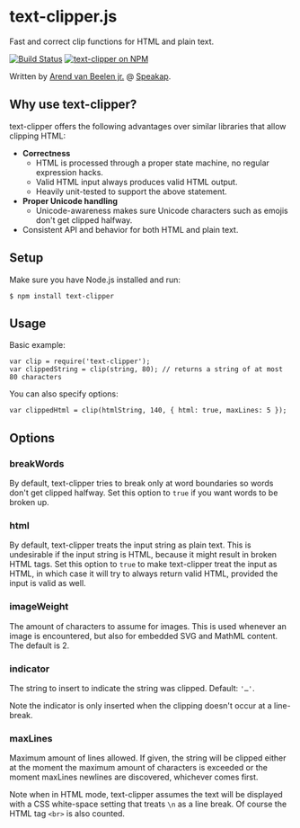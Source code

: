 text-clipper.js
===============

Fast and correct clip functions for HTML and plain text.

[![Build Status](https://travis-ci.org/arendjr/text-clipper.svg?branch=master)](https://travis-ci.org/arendjr/text-clipper)
[![text-clipper on NPM](https://img.shields.io/npm/v/text-clipper.svg)](https://www.npmjs.com/package/text-clipper)

Written by [Arend van Beelen jr.](https://github.com/arendjr) @ [Speakap](https://www.speakap.com).

Why use text-clipper?
---------------------

text-clipper offers the following advantages over similar libraries that allow clipping HTML:

 * **Correctness**
   * HTML is processed through a proper state machine, no regular expression hacks.
   * Valid HTML input always produces valid HTML output.
   * Heavily unit-tested to support the above statement.
 * **Proper Unicode handling**
   * Unicode-awareness makes sure Unicode characters such as emojis don't get clipped halfway.
 * Consistent API and behavior for both HTML and plain text.

Setup
-----

Make sure you have Node.js installed and run:

    $ npm install text-clipper

Usage
-----

Basic example:

    var clip = require('text-clipper');
    var clippedString = clip(string, 80); // returns a string of at most 80 characters

You can also specify options:

    var clippedHtml = clip(htmlString, 140, { html: true, maxLines: 5 });

Options
-------

### breakWords

By default, text-clipper tries to break only at word boundaries so words don't get clipped halfway.
Set this option to `true` if you want words to be broken up.

### html

By default, text-clipper treats the input string as plain text. This is undesirable if the input
string is HTML, because it might result in broken HTML tags. Set this option to `true` to make
text-clipper treat the input as HTML, in which case it will try to always return valid HTML,
provided the input is valid as well.

### imageWeight

The amount of characters to assume for images. This is used whenever an image is encountered, but
also for embedded SVG and MathML content. The default is 2.

### indicator

The string to insert to indicate the string was clipped. Default: `'…'`.

Note the indicator is only inserted when the clipping doesn't occur at a line-break.

### maxLines

Maximum amount of lines allowed. If given, the string will be clipped either at the moment the
maximum amount of characters is exceeded or the moment maxLines newlines are discovered, whichever
comes first.

Note when in HTML mode, text-clipper assumes the text will be displayed with a CSS white-space
setting that treats `\n` as a line break. Of course the HTML tag `<br>` is also counted.
